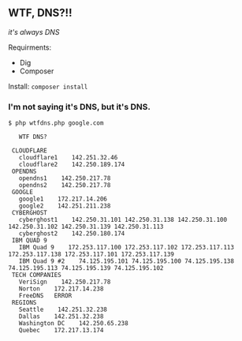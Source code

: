 ## WTF, DNS?!!

_it's always DNS_

Requirments:
* Dig
* Composer

Install:
```composer install```

### I'm not saying it's DNS, but it's DNS.

```
$ php wtfdns.php google.com

   WTF DNS?

 CLOUDFLARE
   cloudflare1    142.251.32.46
   cloudflare2    142.250.189.174
 OPENDNS
   opendns1    142.250.217.78
   opendns2    142.250.217.78
 GOOGLE
   google1    172.217.14.206
   google2    142.251.211.238
 CYBERGHOST
   cyberghost1    142.250.31.101 142.250.31.138 142.250.31.100 142.250.31.102 142.250.31.139 142.250.31.113
   cyberghost2    142.250.180.174
 IBM QUAD 9
   IBM Quad 9    172.253.117.100 172.253.117.102 172.253.117.113 172.253.117.138 172.253.117.101 172.253.117.139
   IBM Quad 9 #2    74.125.195.101 74.125.195.100 74.125.195.138 74.125.195.113 74.125.195.139 74.125.195.102
 TECH COMPANIES
   VeriSign    142.250.217.78
   Norton    172.217.14.238
   FreeDNS   ERROR
 REGIONS
   Seattle    142.251.32.238
   Dallas    142.251.32.238
   Washington DC    142.250.65.238
   Quebec    172.217.13.174
```
